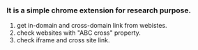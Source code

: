 ### It is a simple chrome extension for research purpose.

1. get in-domain and cross-domain link from webistes.
2. check websites with "ABC cross" property. 
3. check iframe and cross site link.
